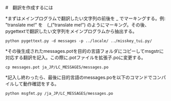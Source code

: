 #　翻訳を作成するには

*まずはメインプログラムで翻訳したい文字列の前後を _ でマーキングする。例: "translate me!" を　(_("translate me!") のようにマーキング。その後、pygettextで翻訳したい文字列をメインプログラムから抽出する。

```
python pygettext.py -d messages -p ../locale/ ../misskey_tui.py/ 
```

*その後生成されたmessages.potを目的の言語フォルダにコピーしてmsgstrに対応する翻訳を記入。この際に.potファイルを拡張子.poに変更する。

```
cp messages.pot ja_JP/LC_MESSAGES/messages.po
```

*記入し終わったら、最後に目的言語のmessages.poを以下のコマンドでコンパイルして動作確認をする。

```
python msgfmt.py /ja_JP/LC_MESSAGES/messages.po
```